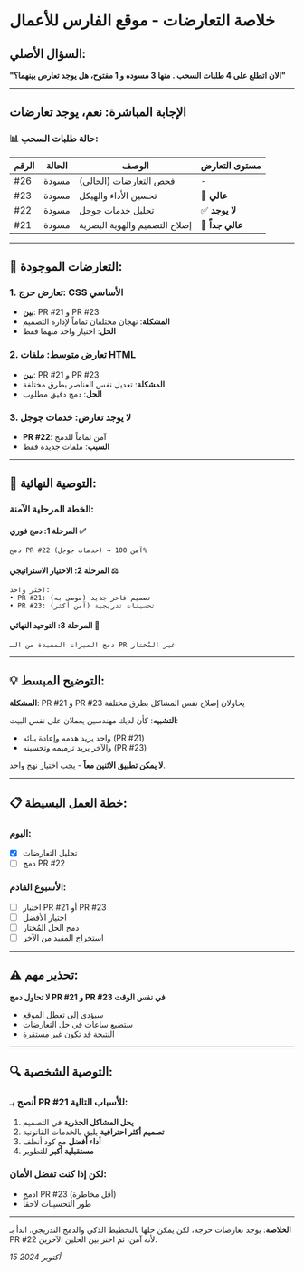 # خلاصة التعارضات - موقع الفارس للأعمال

## السؤال الأصلي:
**"الان اتطلع على 4 طلبات السحب . منها 3 مسوده و 1 مفتوح، هل يوجد تعارض بينهما؟"**

---

## الإجابة المباشرة: **نعم، يوجد تعارضات**

### 📊 حالة طلبات السحب:

| الرقم | الحالة | الوصف | مستوى التعارض |
|-------|--------|--------|----------------|
| #26 | مسودة | فحص التعارضات (الحالي) | - |
| #23 | مسودة | تحسين الأداء والهيكل | 🔴 **عالي** |
| #22 | مسودة | تحليل خدمات جوجل | ✅ **لا يوجد** |
| #21 | مسودة | إصلاح التصميم والهوية البصرية | 🔴 **عالي جداً** |

---

## 🚨 التعارضات الموجودة:

### 1. تعارض حرج: CSS الأساسي
- **بين**: PR #21 و PR #23
- **المشكلة**: نهجان مختلفان تماماً لإدارة التصميم
- **الحل**: اختيار واحد منهما فقط

### 2. تعارض متوسط: ملفات HTML
- **بين**: PR #21 و PR #23  
- **المشكلة**: تعديل نفس العناصر بطرق مختلفة
- **الحل**: دمج دقيق مطلوب

### 3. لا يوجد تعارض: خدمات جوجل
- **PR #22**: آمن تماماً للدمج
- **السبب**: ملفات جديدة فقط

---

## 🎯 التوصية النهائية:

### الخطة المرحلية الآمنة:

#### **المرحلة 1: دمج فوري** ✅
```
دمج PR #22 (خدمات جوجل) → آمن 100%
```

#### **المرحلة 2: الاختيار الاستراتيجي** ⚖️
```
اختر واحد:
• PR #21: تصميم فاخر جديد (موصى به)
• PR #23: تحسينات تدريجية (آمن أكثر)
```

#### **المرحلة 3: التوحيد النهائي** 🔧
```
دمج الميزات المفيدة من الـ PR غير المُختار
```

---

## 💡 التوضيح المبسط:

**المشكلة**: PR #21 و PR #23 يحاولان إصلاح نفس المشاكل بطرق مختلفة

**التشبيه**: كأن لديك مهندسين يعملان على نفس البيت:
- واحد يريد هدمه وإعادة بنائه (PR #21)
- والآخر يريد ترميمه وتحسينه (PR #23)

**لا يمكن تطبيق الاثنين معاً** - يجب اختيار نهج واحد.

---

## 📋 خطة العمل البسيطة:

### اليوم:
- [x] تحليل التعارضات
- [ ] دمج PR #22

### الأسبوع القادم:
- [ ] اختبار PR #21 أو PR #23  
- [ ] اختيار الأفضل
- [ ] دمج الحل المُختار
- [ ] استخراج المفيد من الآخر

---

## ⚠️ تحذير مهم:

**لا تحاول دمج PR #21 و PR #23 في نفس الوقت**
- سيؤدي إلى تعطل الموقع
- ستضيع ساعات في حل التعارضات
- النتيجة قد تكون غير مستقرة

---

## 🔍 التوصية الشخصية:

### أنصح بـ PR #21 للأسباب التالية:
1. **يحل المشاكل الجذرية** في التصميم
2. **تصميم أكثر احترافية** يليق بالخدمات القانونية  
3. **أداء أفضل** مع كود أنظف
4. **مستقبلية أكبر** للتطوير

### لكن إذا كنت تفضل الأمان:
- ادمج PR #23 (أقل مخاطرة)
- طور التحسينات لاحقاً

---

**الخلاصة**: يوجد تعارضات حرجة، لكن يمكن حلها بالتخطيط الذكي والدمج التدريجي. ابدأ بـ PR #22 لأنه آمن، ثم اختر بين الحلين الآخرين.

*15 أكتوبر 2024*